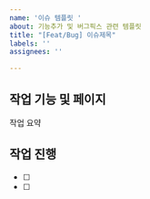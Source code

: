 ```yaml
---
name: '이슈 템플릿 '
about: 기능추가 및 버그픽스 관련 템플릿
title: "[Feat/Bug] 이슈제목"
labels: ''
assignees: ''

---
```


## 작업 기능 및 페이지
작업 요약

## 작업 진행
- [ ]
- [ ]
